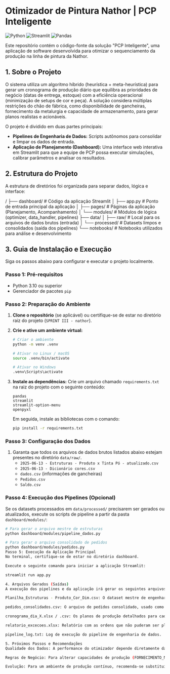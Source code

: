 # Otimizador de Pintura Nathor | PCP Inteligente

![Python](https://img.shields.io/badge/Python-3.11+-blue.svg)
![Streamlit](https://img.shields.io/badge/Streamlit-1.30+-red.svg)
![Pandas](https://img.shields.io/badge/Pandas-2.0+-green.svg)

Este repositório contém o código-fonte da solução "PCP Inteligente", uma aplicação de software desenvolvida para otimizar o sequenciamento da produção na linha de pintura da Nathor.

## 1. Sobre o Projeto

O sistema utiliza um algoritmo híbrido (heurística + meta-heurística) para gerar um cronograma de produção diário que equilibra as prioridades de negócio (datas de entrega, estoque) com a eficiência operacional (minimização de setups de cor e peça). A solução considera múltiplas restrições do chão de fábrica, como disponibilidade de gancheiras, fornecimento da metalurgia e capacidade de armazenamento, para gerar planos realistas e acionáveis.

O projeto é dividido em duas partes principais:
* **Pipelines de Engenharia de Dados:** Scripts autônomos para consolidar e limpar os dados de entrada.
* **Aplicação de Planejamento (Dashboard):** Uma interface web interativa em Streamlit para que a equipe de PCP possa executar simulações, calibrar parâmetros e analisar os resultados.

## 2. Estrutura do Projeto

A estrutura de diretórios foi organizada para separar dados, lógica e interface:

/
├── dashboard/      # Código da aplicação Streamlit
│   ├── app.py      # Ponto de entrada principal da aplicação
│   ├── pages/      # Páginas da aplicação (Planejamento, Acompanhamento)
│   └── modules/    # Módulos de lógica (optimizer, data_handler, pipelines)
├── data/
│   ├── raw/        # Local para os arquivos de dados brutos (entrada)
│   └── processed/  # Datasets limpos e consolidados (saída dos pipelines)
└── notebooks/      # Notebooks utilizados para análise e desenvolvimento

## 3. Guia de Instalação e Execução

Siga os passos abaixo para configurar e executar o projeto localmente.

### Passo 1: Pré-requisitos

* Python 3.10 ou superior
* Gerenciador de pacotes `pip`

### Passo 2: Preparação do Ambiente

1.  **Clone o repositório** (se aplicável) ou certifique-se de estar no diretório raiz do projeto (`SPRINT III - nathor`).

2.  **Crie e ative um ambiente virtual:**
    ```bash
    # Criar o ambiente
    python -m venv .venv

    # Ativar no Linux / macOS
    source .venv/bin/activate

    # Ativar no Windows
    .venv\Scripts\activate
    ```

3.  **Instale as dependências:**
    Crie um arquivo chamado `requirements.txt` na raiz do projeto com o seguinte conteúdo:
    ```
    pandas
    streamlit
    streamlit-option-menu
    openpyxl
    ```
    Em seguida, instale as bibliotecas com o comando:
    ```bash
    pip install -r requirements.txt
    ```

### Passo 3: Configuração dos Dados

1.  Garanta que todos os arquivos de dados brutos listados abaixo estejam presentes no diretório `data/raw/`.
    * `2025-06-13 - Estruturas - Produto x Tinta Pó - atualizado.csv`
    * `2025-06-13 - Dicionário cores.csv`
    * `dados.csv` (informações de gancheiras)
    * `Pedidos.csv`
    * `Saldo.csv`

### Passo 4: Execução dos Pipelines (Opcional)

Se os datasets processados em `data/processed/` precisarem ser gerados ou atualizados, execute os scripts de pipeline a partir da pasta `dashboard/modules/`:
```bash
# Para gerar o arquivo mestre de estruturas
python dashboard/modules/pipeline_dados.py

# Para gerar o arquivo consolidado de pedidos
python dashboard/modules/pedidos.py
Passo 5: Execução da Aplicação Principal
No terminal, certifique-se de estar no diretório dashboard.

Execute o seguinte comando para iniciar a aplicação Streamlit:

streamlit run app.py

4. Arquivos Gerados (Saídas)
A execução dos pipelines e da aplicação irá gerar os seguintes arquivos no diretório data/processed/:

Planilha_Estruturas - Produto_Cor_Dim.csv: O dataset mestre de engenharia, principal fonte de dados para a aplicação.

pedidos_consolidados.csv: O arquivo de pedidos consolidado, usado como entrada na aplicação.

cronograma_dia_X.xlsx / .csv: Os planos de produção detalhados para cada dia, gerados pela aplicação.

relatorio_excecoes.xlsx: Relatório com as ordens que não puderam ser planejadas e os respectivos motivos.

pipeline_log.txt: Log de execução do pipeline de engenharia de dados.

5. Próximos Passos e Recomendações
Qualidade dos Dados: A performance do otimizador depende diretamente da qualidade dos dados brutos. É crucial manter esses arquivos atualizados e consistentes.

Regras de Negócio: Para alterar capacidades de produção (FORNECIMENTO_METALURGIA, CAPACIDADE_GAIOLAS, etc.), a melhor prática é criar e manter um arquivo regras_de_negocio.xlsx em data/processed/, conforme a lógica implementada no pipeline.

Evolução: Para um ambiente de produção contínuo, recomenda-se substituir a leitura de arquivos CSV por conexões diretas ao banco de dados da empresa (ERP).